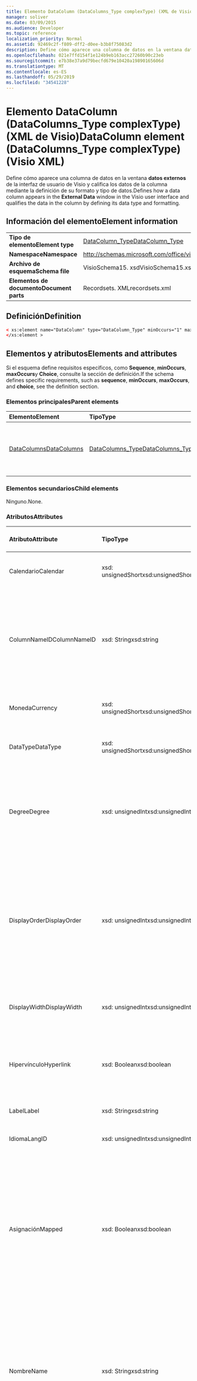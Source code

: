 ```yaml
---
title: Elemento DataColumn (DataColumns_Type complexType) (XML de Visio)
manager: soliver
ms.date: 03/09/2015
ms.audience: Developer
ms.topic: reference
localization_priority: Normal
ms.assetid: 92469c2f-f809-dff2-d0ee-b3b8f75083d2
description: Define cómo aparece una columna de datos en la ventana datos externos de la interfaz de usuario de Visio y califica los datos de la columna mediante la definición de su formato y tipo de datos.
ms.openlocfilehash: 021e7ffd154f1e124b9eb163acc27260b90c23eb
ms.sourcegitcommit: e7b38e37a9d79becfd679e10420a19890165606d
ms.translationtype: MT
ms.contentlocale: es-ES
ms.lasthandoff: 05/29/2019
ms.locfileid: "34541228"
---
```

# <a name="datacolumn-element-datacolumnstype-complextype-visio-xml"></a><span data-ttu-id="18f60-103">Elemento DataColumn (DataColumns_Type complexType) (XML de Visio)</span><span class="sxs-lookup"><span data-stu-id="18f60-103">DataColumn element (DataColumns_Type complexType) (Visio XML)</span></span>

<span data-ttu-id="18f60-104">Define cómo aparece una columna de datos en la ventana **datos externos** de la interfaz de usuario de Visio y califica los datos de la columna mediante la definición de su formato y tipo de datos.</span><span class="sxs-lookup"><span data-stu-id="18f60-104">Defines how a data column appears in the **External Data** window in the Visio user interface and qualifies the data in the column by defining its data type and formatting.</span></span> 
  
## <a name="element-information"></a><span data-ttu-id="18f60-105">Información del elemento</span><span class="sxs-lookup"><span data-stu-id="18f60-105">Element information</span></span>

|||
|:-----|:-----|
|<span data-ttu-id="18f60-106">**Tipo de elemento**</span><span class="sxs-lookup"><span data-stu-id="18f60-106">**Element type**</span></span> <br/> |[<span data-ttu-id="18f60-107">DataColumn_Type</span><span class="sxs-lookup"><span data-stu-id="18f60-107">DataColumn_Type</span></span>](datacolumn_type-complextypevisio-xml.md) <br/> |
|<span data-ttu-id="18f60-108">**Namespace**</span><span class="sxs-lookup"><span data-stu-id="18f60-108">**Namespace**</span></span> <br/> |http://schemas.microsoft.com/office/visio/2012/main  <br/> |
|<span data-ttu-id="18f60-109">**Archivo de esquema**</span><span class="sxs-lookup"><span data-stu-id="18f60-109">**Schema file**</span></span> <br/> |<span data-ttu-id="18f60-110">VisioSchema15. xsd</span><span class="sxs-lookup"><span data-stu-id="18f60-110">VisioSchema15.xsd</span></span>  <br/> |
|<span data-ttu-id="18f60-111">**Elementos de documento**</span><span class="sxs-lookup"><span data-stu-id="18f60-111">**Document parts**</span></span> <br/> |<span data-ttu-id="18f60-112">Recordsets. XML</span><span class="sxs-lookup"><span data-stu-id="18f60-112">recordsets.xml</span></span>  <br/> |
   
## <a name="definition"></a><span data-ttu-id="18f60-113">Definición</span><span class="sxs-lookup"><span data-stu-id="18f60-113">Definition</span></span>

```XML
< xs:element name="DataColumn" type="DataColumn_Type" minOccurs="1" maxOccurs="unbounded" >
</xs:element >
```

## <a name="elements-and-attributes"></a><span data-ttu-id="18f60-114">Elementos y atributos</span><span class="sxs-lookup"><span data-stu-id="18f60-114">Elements and attributes</span></span>

<span data-ttu-id="18f60-115">Si el esquema define requisitos específicos, como **Sequence**, **minOccurs**, **maxOccurs**y **Choice**, consulte la sección de definición.</span><span class="sxs-lookup"><span data-stu-id="18f60-115">If the schema defines specific requirements, such as **sequence**, **minOccurs**, **maxOccurs**, and **choice**, see the definition section.</span></span> 
  
### <a name="parent-elements"></a><span data-ttu-id="18f60-116">Elementos principales</span><span class="sxs-lookup"><span data-stu-id="18f60-116">Parent elements</span></span>

|<span data-ttu-id="18f60-117">**Elemento**</span><span class="sxs-lookup"><span data-stu-id="18f60-117">**Element**</span></span>|<span data-ttu-id="18f60-118">**Tipo**</span><span class="sxs-lookup"><span data-stu-id="18f60-118">**Type**</span></span>|<span data-ttu-id="18f60-119">**Descripción**</span><span class="sxs-lookup"><span data-stu-id="18f60-119">**Description**</span></span>|
|:-----|:-----|:-----|
|[<span data-ttu-id="18f60-120">DataColumns</span><span class="sxs-lookup"><span data-stu-id="18f60-120">DataColumns</span></span>](datacolumns-element-datarecordset_type-complextypevisio-xml.md) <br/> |[<span data-ttu-id="18f60-121">DataColumns_Type</span><span class="sxs-lookup"><span data-stu-id="18f60-121">DataColumns_Type</span></span>](datacolumns_type-complextypevisio-xml.md) <br/> |<span data-ttu-id="18f60-122">Contiene todos los elementos **DataColumn** de un conjunto de registros de datos.</span><span class="sxs-lookup"><span data-stu-id="18f60-122">Contains all the **DataColumn** elements in a data recordset.</span></span>  <br/> |
   
### <a name="child-elements"></a><span data-ttu-id="18f60-123">Elementos secundarios</span><span class="sxs-lookup"><span data-stu-id="18f60-123">Child elements</span></span>

<span data-ttu-id="18f60-124">Ninguno.</span><span class="sxs-lookup"><span data-stu-id="18f60-124">None.</span></span>
  
### <a name="attributes"></a><span data-ttu-id="18f60-125">Atributos</span><span class="sxs-lookup"><span data-stu-id="18f60-125">Attributes</span></span>

|<span data-ttu-id="18f60-126">**Atributo**</span><span class="sxs-lookup"><span data-stu-id="18f60-126">**Attribute**</span></span>|<span data-ttu-id="18f60-127">**Tipo**</span><span class="sxs-lookup"><span data-stu-id="18f60-127">**Type**</span></span>|<span data-ttu-id="18f60-128">**Obligatorio**</span><span class="sxs-lookup"><span data-stu-id="18f60-128">**Required**</span></span>|<span data-ttu-id="18f60-129">**Descripción**</span><span class="sxs-lookup"><span data-stu-id="18f60-129">**Description**</span></span>|<span data-ttu-id="18f60-130">**Posibles valores**</span><span class="sxs-lookup"><span data-stu-id="18f60-130">**Possible values**</span></span>|
|:-----|:-----|:-----|:-----|:-----|
|<span data-ttu-id="18f60-131">Calendario</span><span class="sxs-lookup"><span data-stu-id="18f60-131">Calendar</span></span>  <br/> |<span data-ttu-id="18f60-132">xsd: unsignedShort</span><span class="sxs-lookup"><span data-stu-id="18f60-132">xsd:unsignedShort</span></span>  <br/> |<span data-ttu-id="18f60-133">opcional</span><span class="sxs-lookup"><span data-stu-id="18f60-133">optional</span></span>  <br/> |<span data-ttu-id="18f60-134">IDENTIFICADOR de calendario de la columna de datos.</span><span class="sxs-lookup"><span data-stu-id="18f60-134">Calendar ID of the data column.</span></span>  <br/> |<span data-ttu-id="18f60-135">Valores del tipo xsd: unsignedShort.</span><span class="sxs-lookup"><span data-stu-id="18f60-135">Values of the xsd:unsignedShort type.</span></span>  <br/> |
|<span data-ttu-id="18f60-136">ColumnNameID</span><span class="sxs-lookup"><span data-stu-id="18f60-136">ColumnNameID</span></span>  <br/> |<span data-ttu-id="18f60-137">xsd: String</span><span class="sxs-lookup"><span data-stu-id="18f60-137">xsd:string</span></span>  <br/> |<span data-ttu-id="18f60-138">necesario</span><span class="sxs-lookup"><span data-stu-id="18f60-138">required</span></span>  <br/> |<span data-ttu-id="18f60-139">Nombre externo de la columna de datos.</span><span class="sxs-lookup"><span data-stu-id="18f60-139">External name of the data column.</span></span> <span data-ttu-id="18f60-140">Aparece en los encabezados de la ventana **datos externos** y en etiquetas en los gráficos de datos.</span><span class="sxs-lookup"><span data-stu-id="18f60-140">Appears in the headings in the **External Data** window and in labels in data graphics.</span></span>  <br/> |<span data-ttu-id="18f60-141">Valores del tipo xsd: String.</span><span class="sxs-lookup"><span data-stu-id="18f60-141">Values of the xsd:string type.</span></span>  <br/> |
|<span data-ttu-id="18f60-142">Moneda</span><span class="sxs-lookup"><span data-stu-id="18f60-142">Currency</span></span>  <br/> |<span data-ttu-id="18f60-143">xsd: unsignedShort</span><span class="sxs-lookup"><span data-stu-id="18f60-143">xsd:unsignedShort</span></span>  <br/> |<span data-ttu-id="18f60-144">opcional</span><span class="sxs-lookup"><span data-stu-id="18f60-144">optional</span></span>  <br/> |<span data-ttu-id="18f60-145">IDENTIFICADOR de moneda de la columna de datos.</span><span class="sxs-lookup"><span data-stu-id="18f60-145">Currency ID of the data column.</span></span>  <br/> |<span data-ttu-id="18f60-146">Valores del tipo xsd: unsignedShort.</span><span class="sxs-lookup"><span data-stu-id="18f60-146">Values of the xsd:unsignedShort type.</span></span>  <br/> |
|<span data-ttu-id="18f60-147">DataType</span><span class="sxs-lookup"><span data-stu-id="18f60-147">DataType</span></span>  <br/> |<span data-ttu-id="18f60-148">xsd: unsignedShort</span><span class="sxs-lookup"><span data-stu-id="18f60-148">xsd:unsignedShort</span></span>  <br/> |<span data-ttu-id="18f60-149">opcional</span><span class="sxs-lookup"><span data-stu-id="18f60-149">optional</span></span>  <br/> |<span data-ttu-id="18f60-150">Tipo de datos de la columna de datos.</span><span class="sxs-lookup"><span data-stu-id="18f60-150">Type of the data in the data column.</span></span>  <br/> |<span data-ttu-id="18f60-151">Valores del tipo xsd: unsignedShort.</span><span class="sxs-lookup"><span data-stu-id="18f60-151">Values of the xsd:unsignedShort type.</span></span>  <br/> |
|<span data-ttu-id="18f60-152">Degree</span><span class="sxs-lookup"><span data-stu-id="18f60-152">Degree</span></span>  <br/> |<span data-ttu-id="18f60-153">xsd: unsignedInt</span><span class="sxs-lookup"><span data-stu-id="18f60-153">xsd:unsignedInt</span></span>  <br/> |<span data-ttu-id="18f60-154">opcional</span><span class="sxs-lookup"><span data-stu-id="18f60-154">optional</span></span>  <br/> |<span data-ttu-id="18f60-155">Especifica el grado (la potencia) de las unidades, por ejemplo, cuadradas o con cubos.</span><span class="sxs-lookup"><span data-stu-id="18f60-155">Specifies the degree (power) of the units, for example squared, or cubed.</span></span> <span data-ttu-id="18f60-156">El valor predeterminado (atributo ausente) es 1.</span><span class="sxs-lookup"><span data-stu-id="18f60-156">The default (attribute absent) is 1.</span></span>  <br/> |<span data-ttu-id="18f60-157">Valores del tipo xsd: unsignedInt.</span><span class="sxs-lookup"><span data-stu-id="18f60-157">Values of the xsd:unsignedInt type.</span></span>  <br/> |
|<span data-ttu-id="18f60-158">DisplayOrder</span><span class="sxs-lookup"><span data-stu-id="18f60-158">DisplayOrder</span></span>  <br/> |<span data-ttu-id="18f60-159">xsd: unsignedInt</span><span class="sxs-lookup"><span data-stu-id="18f60-159">xsd:unsignedInt</span></span>  <br/> |<span data-ttu-id="18f60-160">opcional</span><span class="sxs-lookup"><span data-stu-id="18f60-160">optional</span></span>  <br/> |<span data-ttu-id="18f60-161">Define la posición de presentación de la columna de datos en la ventana **datos externos** , desde la columna situada más a la izquierda (0) hasta la columna situada más a la derecha (valor mayor).</span><span class="sxs-lookup"><span data-stu-id="18f60-161">Defines the display position of the data column in the **External Data** window, from the left-most column (0) to the right-most column (largest value).</span></span>  <br/> |<span data-ttu-id="18f60-162">Valores del tipo xsd: unsignedInt.</span><span class="sxs-lookup"><span data-stu-id="18f60-162">Values of the xsd:unsignedInt type.</span></span>  <br/> |
|<span data-ttu-id="18f60-163">DisplayWidth</span><span class="sxs-lookup"><span data-stu-id="18f60-163">DisplayWidth</span></span>  <br/> |<span data-ttu-id="18f60-164">xsd: unsignedInt</span><span class="sxs-lookup"><span data-stu-id="18f60-164">xsd:unsignedInt</span></span>  <br/> |<span data-ttu-id="18f60-165">opcional</span><span class="sxs-lookup"><span data-stu-id="18f60-165">optional</span></span>  <br/> |<span data-ttu-id="18f60-166">Ancho de la columna de datos en la ventana **datos externos** .</span><span class="sxs-lookup"><span data-stu-id="18f60-166">Width of the data column in the **External Data** window.</span></span>  <br/> |<span data-ttu-id="18f60-167">Valores del tipo xsd: unsignedInt.</span><span class="sxs-lookup"><span data-stu-id="18f60-167">Values of the xsd:unsignedInt type.</span></span>  <br/> |
|<span data-ttu-id="18f60-168">Hipervínculo</span><span class="sxs-lookup"><span data-stu-id="18f60-168">Hyperlink</span></span>  <br/> |<span data-ttu-id="18f60-169">xsd: Boolean</span><span class="sxs-lookup"><span data-stu-id="18f60-169">xsd:boolean</span></span>  <br/> |<span data-ttu-id="18f60-170">opcional</span><span class="sxs-lookup"><span data-stu-id="18f60-170">optional</span></span>  <br/> |<span data-ttu-id="18f60-171">Si la columna de datos crea un hipervínculo en una forma cuando la forma está vinculada a datos.</span><span class="sxs-lookup"><span data-stu-id="18f60-171">Whether the data column creates a hyperlink in a shape when the shape is linked to data.</span></span>  <br/> |<span data-ttu-id="18f60-172">Valores del tipo xsd: Boolean.</span><span class="sxs-lookup"><span data-stu-id="18f60-172">Values of the xsd:boolean type.</span></span>  <br/> |
|<span data-ttu-id="18f60-173">Label</span><span class="sxs-lookup"><span data-stu-id="18f60-173">Label</span></span>  <br/> |<span data-ttu-id="18f60-174">xsd: String</span><span class="sxs-lookup"><span data-stu-id="18f60-174">xsd:string</span></span>  <br/> |<span data-ttu-id="18f60-175">necesario</span><span class="sxs-lookup"><span data-stu-id="18f60-175">required</span></span>  <br/> |<span data-ttu-id="18f60-176">Etiqueta de la columna de datos.</span><span class="sxs-lookup"><span data-stu-id="18f60-176">Label of the data column.</span></span>  <br/> |<span data-ttu-id="18f60-177">Valores del tipo xsd: String.</span><span class="sxs-lookup"><span data-stu-id="18f60-177">Values of the xsd:string type.</span></span>  <br/> |
|<span data-ttu-id="18f60-178">Idioma</span><span class="sxs-lookup"><span data-stu-id="18f60-178">LangID</span></span>  <br/> |<span data-ttu-id="18f60-179">xsd: unsignedInt</span><span class="sxs-lookup"><span data-stu-id="18f60-179">xsd:unsignedInt</span></span>  <br/> |<span data-ttu-id="18f60-180">opcional</span><span class="sxs-lookup"><span data-stu-id="18f60-180">optional</span></span>  <br/> |<span data-ttu-id="18f60-181">IDENTIFICADOR de idioma de la columna de datos.</span><span class="sxs-lookup"><span data-stu-id="18f60-181">The language ID of the data column.</span></span>  <br/> |<span data-ttu-id="18f60-182">Valores del tipo xsd: unsignedInt.</span><span class="sxs-lookup"><span data-stu-id="18f60-182">Values of the xsd:unsignedInt type.</span></span>  <br/> |
|<span data-ttu-id="18f60-183">Asignación</span><span class="sxs-lookup"><span data-stu-id="18f60-183">Mapped</span></span>  <br/> |<span data-ttu-id="18f60-184">xsd: Boolean</span><span class="sxs-lookup"><span data-stu-id="18f60-184">xsd:boolean</span></span>  <br/> |<span data-ttu-id="18f60-185">opcional</span><span class="sxs-lookup"><span data-stu-id="18f60-185">optional</span></span>  <br/> |<span data-ttu-id="18f60-186">Especifica si la columna es visible en la ventana **datos externos** .</span><span class="sxs-lookup"><span data-stu-id="18f60-186">Specifies whether the column is visible in the **External Data** window.</span></span> <span data-ttu-id="18f60-187">True (1) para que la columna sea visible; False (0) para que la columna no sea visible.</span><span class="sxs-lookup"><span data-stu-id="18f60-187">True (1) for the column to be visible; False (0) for the column not to be visible.</span></span> <span data-ttu-id="18f60-188">El valor predeterminado (atributo ausente) es para que la columna sea visible.</span><span class="sxs-lookup"><span data-stu-id="18f60-188">The default (attribute absent) is for the column to be visible.</span></span>  <br/> |<span data-ttu-id="18f60-189">Valores del tipo xsd: Boolean.</span><span class="sxs-lookup"><span data-stu-id="18f60-189">Values of the xsd:boolean type.</span></span>  <br/> |
|<span data-ttu-id="18f60-190">Nombre</span><span class="sxs-lookup"><span data-stu-id="18f60-190">Name</span></span>  <br/> |<span data-ttu-id="18f60-191">xsd: String</span><span class="sxs-lookup"><span data-stu-id="18f60-191">xsd:string</span></span>  <br/> |<span data-ttu-id="18f60-192">necesario</span><span class="sxs-lookup"><span data-stu-id="18f60-192">required</span></span>  <br/> |<span data-ttu-id="18f60-193">Nombre interno de la columna de datos.</span><span class="sxs-lookup"><span data-stu-id="18f60-193">Internal name of the data column.</span></span> <span data-ttu-id="18f60-194">Se usa como el nombre de fila para el elemento de datos de formas (propiedad personalizada) agregado a una forma cuando la forma está vinculada a una fila de datos.</span><span class="sxs-lookup"><span data-stu-id="18f60-194">Used as the row name for the shape-data item (custom property) added to a shape when the shape is linked to a data row.</span></span>  <br/> |<span data-ttu-id="18f60-195">Valores del tipo xsd: String.</span><span class="sxs-lookup"><span data-stu-id="18f60-195">Values of the xsd:string type.</span></span>  <br/> |
|<span data-ttu-id="18f60-196">OrigLabel</span><span class="sxs-lookup"><span data-stu-id="18f60-196">OrigLabel</span></span>  <br/> |<span data-ttu-id="18f60-197">xsd: String</span><span class="sxs-lookup"><span data-stu-id="18f60-197">xsd:string</span></span>  <br/> |<span data-ttu-id="18f60-198">opcional</span><span class="sxs-lookup"><span data-stu-id="18f60-198">optional</span></span>  <br/> |<span data-ttu-id="18f60-199">La etiqueta de columna se devuelve a Visio mediante la interfaz ADO subyacente.</span><span class="sxs-lookup"><span data-stu-id="18f60-199">Column label returned to Visio by the underlying ADO interface.</span></span>  <br/> |<span data-ttu-id="18f60-200">Valores del tipo xsd: String.</span><span class="sxs-lookup"><span data-stu-id="18f60-200">Values of the xsd:string type.</span></span>  <br/> |
|<span data-ttu-id="18f60-201">UnitType</span><span class="sxs-lookup"><span data-stu-id="18f60-201">UnitType</span></span>  <br/> |<span data-ttu-id="18f60-202">xsd: String</span><span class="sxs-lookup"><span data-stu-id="18f60-202">xsd:string</span></span>  <br/> |<span data-ttu-id="18f60-203">opcional</span><span class="sxs-lookup"><span data-stu-id="18f60-203">optional</span></span>  <br/> |<span data-ttu-id="18f60-204">Tipo de unidad de los datos de la columna de datos.</span><span class="sxs-lookup"><span data-stu-id="18f60-204">Unit type of the data in the data column.</span></span>  <br/> |<span data-ttu-id="18f60-205">Valores del tipo xsd: String.</span><span class="sxs-lookup"><span data-stu-id="18f60-205">Values of the xsd:string type.</span></span>  <br/> |
   

